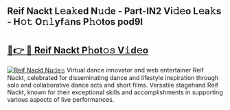 ## Reif Nackt L𝚎a𝚔ed N𝚞𝚍e - Part-IN2 Vi𝚍𝚎o L𝚎a𝚔s - H𝚘𝚝 O𝚗𝚕yf𝚊ns P𝚑𝚘tos pod9I

# <h2><a href="http://kf2xwz.oniu.top/?m=Reif+Nackt">🔗👉 🔴 Reif Nackt P𝚑ot𝚘𝚜 V𝚒d𝚎o</a></h2>

[![Reif Nackt Nu𝚍e𝚜](https://i.imgur.com/0qMVB7G.gif)](http://kf2xwz.oniu.top/?m=Reif+Nackt)
Virtual dance innovator and web entertainer Reif Nackt, celebrated for disseminating dance and lifestyle inspiration through solo and collaborative dance acts and short films. Versatile stagehand Reif Nackt, known for their exceptional skills and accomplishments in supporting various aspects of live performances.  
